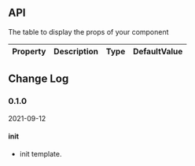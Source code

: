 ## API

The table to display the props of your component

|Property|Description|Type|DefaultValue|
|---|---|---|---|

## Change Log

### 0.1.0

2021-09-12

#### init

- init template.